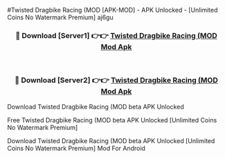 #Twisted Dragbike Racing (MOD [APK-MOD] - APK Unlocked - [Unlimited Coins No Watermark Premium] aj6gu



<div align="center">

<h3>🔴 Download [Server1] 👉👉 <a href="https://momento.my/?title=Twisted_Dragbike_Racing_(MOD">Twisted Dragbike Racing (MOD Mod Apk</a></h3><br>

<h3>🔴 Download [Server2] 👉👉 <a href="https://momento.my/?title=Twisted_Dragbike_Racing_(MOD">Twisted Dragbike Racing (MOD Mod Apk</a></h3>
</div>



Download Twisted Dragbike Racing (MOD beta APK Unlocked

Free Twisted Dragbike Racing (MOD beta APK Unlocked [Unlimited Coins No Watermark Premium]

Download Twisted Dragbike Racing (MOD beta APK Unlocked [Unlimited Coins No Watermark Premium] Mod For Android
